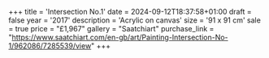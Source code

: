 +++
title = 'Intersection No.1'
date = 2024-09-12T18:37:58+01:00
draft = false
year = '2017'
description = 'Acrylic on canvas'
size = '91 x 91 cm'
sale = true
price = "£1,967"
gallery = "Saatchiart"
purchase_link = "https://www.saatchiart.com/en-gb/art/Painting-Intersection-No-1/962086/7285539/view"
+++
